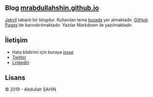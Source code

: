 ## Blog [mrabdullahshin.github.io](http://mrabdullahsahin.github.io)

[Jekyll](http://jekyllrb.com) tabanlı bir blogdur. Kullanılan tema [burada](https://wowthemesnet.github.io/mundana-theme-jekyll/) yer almaktadır. [GitHub Pages](https://pages.github.com)'de barındırılmaktadır. Yazılar Markdown ile yazılmaktadır.

## İletişim

* Hata bildirimi için buraya [issue](https://github.com/mrabdullahshin/mrabdullahshin.github.io/issues)
* [Twitter](https://twitter.com/mrabdullahsahin/)
* [Linkedin](https://www.linkedin.com/in/mrabdullahsahin/)

## Lisans

&copy; 2019 - Abdullah ŞAHİN

